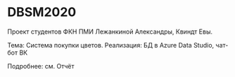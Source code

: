 # DBSM2020
Проект студентов ФКН ПМИ Лежанкиной Александры, Квиндт Евы.

Тема: Система покупки цветов.
Реализация: БД в Azure Data Studio, чат-бот ВК

Подробнее: см. Отчёт
